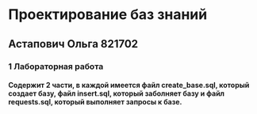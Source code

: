 # Проектирование баз знаний
##  Астапович Ольга 821702
### 1 Лабораторная работа 
#### Содержит 2 части, в каждой имеется файл create_base.sql, который создает базу, файл insert.sql, который заболняет базу и файл requests.sql, который выполняет запросы к базе.

